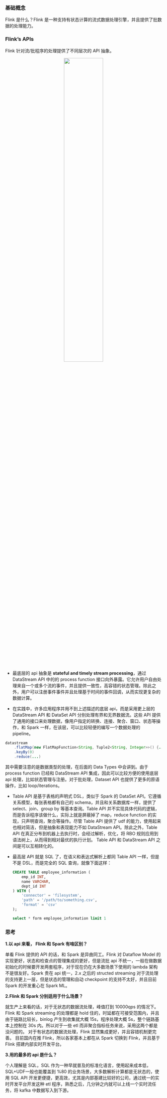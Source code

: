 ### 基础概念
Flink 是什么？Flink 是一种支持有状态计算的流式数据处理引擎，并且提供了批数据的处理能力。

### Flink’s APIs

Flink 针对流/批程序的处理提供了不同层次的 API 抽象。

<div align=center><img src="https://ci.apache.org/projects/flink/flink-docs-release-1.13/fig/levels_of_abstraction.svg" width="50%" height="50%"></div>

- 最底层的 api 抽象是 **stateful and timely stream processing**，通过 DataStream API 中的的 process function 接口向外暴露。它允许用户自由处理来自一个或多个流的事件，并且提供一致性，高容错的状态管理。除此之外，用户可以注册事件事件并且处理基于时间的事件回调，从而实现更复杂的数据计算。

- 在实践中，许多应用程序并用不到上述描述的底层 api，而是采用更上层的 DataStream API 和 DataSet API 分别处理有界和无界数据流。这些 API 提供了通用的接口来处理数据，像用户指定的转换、连接、聚合、窗口、状态等操作，和 Spark 一样，在该层，可以比较轻便的编写一个数据处理的 pipeline。
```java
datastream
	.flatMap(new FlatMapFunction<String, Tuple2<String, Integer>>() {...})
	.keyBy(0)
	.reduce(...)
``` 
其中需要注意的是数据类型的处理，在后面的 Data Types 中会讲到。由于 process function 已经和 DataStream API 集成，因此可以比较方便的使用底层 api 处理，比如状态管理与注册。对于批处理，Dataset API 也提供了更多的原语操作，比如 loop/iterations。

- Table API 是基于表格的声明式 DSL，类似于 Spark 的 DataSet API。它遵循关系模型，每张表格都有自己的 schema，并且和关系数据库一样，提供了 select、join、group by 等基本查询。Table API 并不实现具体代码的逻辑，而是告诉程序该做什么，实际上就是屏蔽掉了 map，reduce function 的实现，只声明查询，聚合等操作。尽管 Table API 提供了 udf 的能力，使用起来也相对简洁，但是抽象和表现能力不如  DataStream API。除此之外，Table API 在真正分布到机器上去执行时，会经过解析，优化，将 RBO 规则应用到语法树上，从而得到相对最优的执行计划。
Table API 和 DataStream API 之间是可以互相转化的。

- 最高层 API 就是 SQL 了，在语义和表达式解析上都同 Table API 一样，但是不是 DSL，而是完全的 SQL 查询，就像下面这样：

	```sql
	CREATE TABLE employee_information (
	    emp_id INT,
	    name VARCHAR,
	    dept_id INT
	) WITH ( 
	    'connector' = 'filesystem',
	    'path' = '/path/to/something.csv',
	    'format' = 'csv'
	);

	select * form employee_information limit 1
	```


### 思考
**1.以 api 来看， Flink 和 Spark 有啥区别？**

单看 Flink 提供的 API 的话，和 Spark 是异曲同工。Flink 对 Dataflow Model 的实现更好，状态和检查点的管理集成的更好，但是流批 api 不统一，一般在做数据初始化的时候要开发两套程序，对于现在仍在大多数场景下使用的 lambda 架构不是很友好。Spark 贵在 api 统一，2.x 之后的 structed streaming 对于流处理的支持更上一层，但是状态的管理和自动 checkpoint 的支持不太好，并且目前 Spark 的开发重心在 Spark ML。

**2.Flink 和 Spark 分别适用于什么场景？**

就生产上来看的话，对于无状态的数据流处理，峰值打到 10000qps 的情况下。Flink 和 Spark streaming 的处理都是 hold 住的，时延都在可接受范围内，并且由于链路比较长，binlog 产生到收集就大概 15s，程序处理大概 5s，整个链路基本上控制在 30s 内。所以对于一些 etl 而非聚合指标任务来说，采用这两个都是没问题的。
对于有状态的数据流处理，Flink 显然集成更好，并且容错机制更完善。
目前国内在推 Flink，所以各家基本上都在从 Spark 切换到 Flink，并且基于 Flink 搭建内部实时开发平台。

**3.用的最多的 api 是什么？**

个人理解是 SQL，SQL 作为一种早就普及的标准化语言，使用起来成本低，SQL+UDF一般也能覆盖到 %80 的业务场景，大多数解析计算都是无状态的，使用 SQL API 开发更便捷，更高效，尤其是内部基建比较好的公司，通过统一的实时开发平台开发这种 etl 程序，熟悉之后，几分钟之内就可以上线一个实时流任务，将 kafka 中数据写入到下游。

